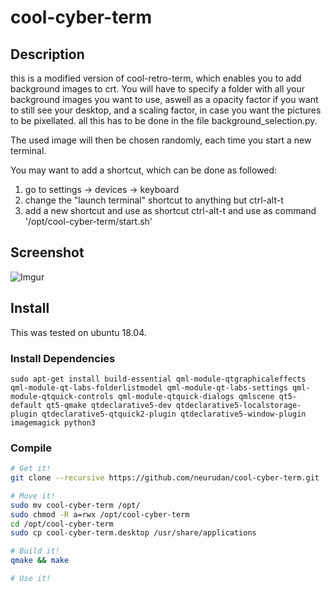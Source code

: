 # cool-cyber-term
## Description
this is a modified version of cool-retro-term, which enables you to add background images to crt.
You will have to specify a folder with all your background images you want to use, aswell as a opacity factor if you want to still see your desktop, and a scaling factor, in case you want the pictures to be pixellated. all this has to be done in the file background_selection.py.

The used image will then be chosen randomly, each time you start a new terminal.

You may want to add a shortcut, which can be done as followed:
1. go to settings -> devices -> keyboard
2. change the "launch terminal" shortcut to anything but ctrl-alt-t
3. add a new shortcut and use as shortcut ctrl-alt-t and use as command '/opt/cool-cyber-term/start.sh' 

## Screenshot
![Imgur](https://i.imgur.com/q47kwHt.jpg)

## Install
This was tested on ubuntu 18.04.

### Install Dependencies

    sudo apt-get install build-essential qml-module-qtgraphicaleffects qml-module-qt-labs-folderlistmodel qml-module-qt-labs-settings qml-module-qtquick-controls qml-module-qtquick-dialogs qmlscene qt5-default qt5-qmake qtdeclarative5-dev qtdeclarative5-localstorage-plugin qtdeclarative5-qtquick2-plugin qtdeclarative5-window-plugin imagemagick python3
    
### Compile 

```bash
# Get it!
git clone --recursive https://github.com/neurudan/cool-cyber-term.git

# Move it!
sudo mv cool-cyber-term /opt/
sudo chmod -R a=rwx /opt/cool-cyber-term
cd /opt/cool-cyber-term
sudo cp cool-cyber-term.desktop /usr/share/applications

# Build it!
qmake && make

# Use it!
```
